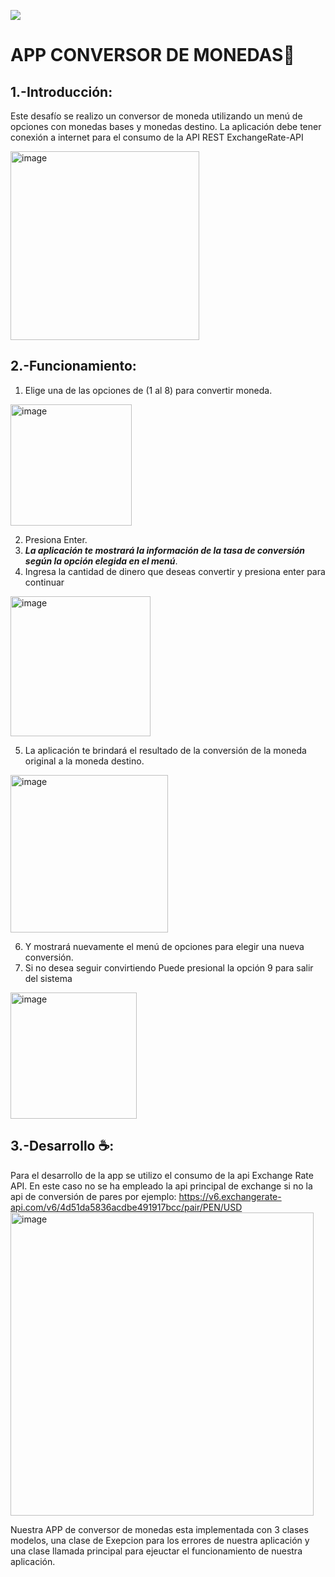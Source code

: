 <p align="left">
<img src="https://img.shields.io/badge/STATUS-%20FINALIZADO-green">
</p>

<p align="center">
 
# APP CONVERSOR DE MONEDAS💱
</p>

## 1.-Introducción:

Este desafío se realizo un conversor de moneda utilizando un menú de opciones con monedas bases y monedas destino.
La aplicación debe tener conexión a internet para el consumo de la API REST ExchangeRate-API

<img width="302" alt="image" src="https://github.com/user-attachments/assets/97fcd585-4825-4e05-b26e-a633be5b0bd4" />

## 2.-Funcionamiento:
1. Elige una de las opciones de (1 al 8) para convertir moneda. 
<img width="194" alt="image" src="https://github.com/user-attachments/assets/c8f67a50-4be3-4345-a491-e597f1d1a8b4" />

 2. Presiona Enter.
 3. ***La aplicación te mostrará la información de la tasa de conversión según la opción elegida en el menú***.
 4. Ingresa la cantidad de dinero que deseas convertir y presiona enter para continuar

<img width="224" alt="image" src="https://github.com/user-attachments/assets/3131365d-157f-4f8d-831f-953179b5a5ee" />

 5. La aplicación te brindará el resultado de la conversión de la moneda original a la moneda destino.
<img width="252" alt="image" src="https://github.com/user-attachments/assets/5049321a-4738-4eeb-b74e-97756d244824" />

 6. Y mostrará nuevamente el menú de opciones para elegir una nueva conversión. 
 7. Si no desea seguir convirtiendo Puede presional la opción 9 para salir del sistema

<img width="202" alt="image" src="https://github.com/user-attachments/assets/1795c1f7-414a-412c-ae37-b344502d10f3" />

## 3.-Desarrollo ☕:

Para el desarrollo de la app se utilizo el consumo de la api Exchange Rate API. En este caso no se ha empleado la api principal de exchange si no la api de conversión de pares por ejemplo:
[https://v6.exchangerate-api.com/v6/4d51da5836acdbe491917bcc/pair/PEN/USD ](https://v6.exchangerate-api.com/v6/4d51da5836acdbe491917bcc/pair/PEN/USD)
<img width="485" alt="image" src="https://github.com/user-attachments/assets/cdc18567-beee-4d0c-b3df-646e5bae1fa3" />

Nuestra APP de conversor de monedas esta implementada con 3 clases modelos, una clase de Exepcion para los errores de nuestra aplicación y una clase llamada principal para ejeuctar el funcionamiento de nuestra aplicación.

